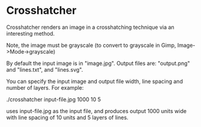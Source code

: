 Crosshatcher
============

Crosshatcher renders an image in a crosshatching technique via an
interesting method.

Note, the image must be grayscale (to convert to grayscale in Gimp, Image->Mode->grayscale)

By default the input image is in "image.jpg".
Output files are: "output.png" and "lines.txt", and "lines.svg".

You can specify the input image and output file width, line spacing and number of layers.
For example:

  ./crosshatcher input-file.jpg 1000 10 5

uses input-file.jpg as the input file, and produces output 1000 units wide
with line spacing of 10 units and 5 layers of lines.

